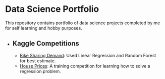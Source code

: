 # Data Science Portfolio
This repository contains portfolio of data science projects completed by me for self learning and hobby purposes.
- ## Kaggle Competitions
    - [Bike Sharing Demand](/Bike%20Sharing%20Demand/): Used Linear Regression and Random Forest for best estimate.
    - [House Prices](/House%20Prices%20-%20Advanced%20Regression%20Techniques/): A training competition for learning how to solve a regression problem.



